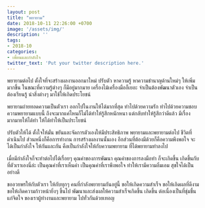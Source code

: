 ```yaml
---
layout: post
title: "พยายาม"
date: 2018-10-11 22:26:00 +0700
image: '/assets/img/'
description: ''
tags:
- 2018-10
categories:
- เพื่อนและกำลังใจ
twitter_text: 'Put your twitter description here.'
---
```

พยายามต่อไป ตั้งใจที่จะสร้างผลงานออกมาใหม่ ปรับตัว หาความรู้ หาความชำนาญด้านใหม่ๆ ให้เพิ่มมากขึ้น ในขณะที่ความรู้ต่างๆ ก็มีอยู่มากมาย เครื่องไม้เครื่องมือก็เยอะ จำเป็นต้องพัฒนาตัวเอง จำเป็นต้องเรียนรู้ นำสิ่งต่างๆ มาใช้ให้เกิดประโยชน์

พยายามถ่ายทอดความเป็นตัวเรา ออกไปในงานให้ได้มากที่สุด ทำไปด้วยความรัก ทำไปด้วยความชอบ ความพยายามแบบนี้ ถึงจะมากแค่ไหนก็ไม่ได้ทำให้รู้สึกหนักหนา แต่กลับทำให้รู้สึกว่าดีแล้ว มีเรื่องมากมายให้ได้ทำ ให้ได้ทำให้เป็นประโยชน์

ปรับตัวให้ได้ ตั้งใจให้มั่น ขยันและจัดการตัวเองให้มีประสิทธิภาพ พยายามและพยายามต่อไป ชีวิตที่ดำเนินไป ส่วนหนึ่งก็คือการทำงาน การสร้างผลงานนั้นเอง อีกส่วนที่ต้องมีด้วยก็คือความพึงพอใจ จะได้เป็นกำลังใจ ให้กันและกัน คือเป็นกำลังใจให้กับความพยายาม ที่ได้พยายามทำลงไป

เมื่อมีกำลังใจก็จะทำต่อไปได้เรื่อยๆ คุณค่าของการพัฒนา คุณค่าของการลงมือทำ ก็จะเกิดขึ้น เกิดขึ้นกับที่ตัวเราเองนี่ล่ะ เป็นคุณค่าที่เราเห็นค่า เป็นคุณค่าที่เราพึงพอใจ ทำให้เรามีความอิ่มเอม สุขใจได้เป็นอย่างดี

ขออวยพรให้กับตัวเรา ให้กับทุกๆ คนที่กำลังพยายามกันอยู่นี้ ขอให้เกิดความสำเร็จ ขอให้เกิดผลที่ดีงาม ขอให้เกิดความก้าวหน้ายิ่งๆ ขึ้นไป พัฒนาและส่งผลให้ความสำเร็จเกิดขึ้น เกิดขึ้น ต่อเนื่องเป็นที่ชุ่มชื่นแก่จิตใจ ของเราผู้ทำงานและพยายาม ไปทั่วกันด้วยเทอญ
